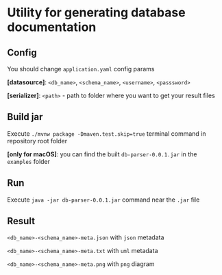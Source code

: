 # Utility for generating database documentation

## Config
You should change `application.yaml` config params
  
**[datasource]**: `<db_name>`, `<schema_name>`, `<username>`, `<passsword>`
  
**[serializer]**: `<path>` - path to folder where you want to get your result files

## Build jar
Execute `./mvnw package -Dmaven.test.skip=true` terminal command in repository root folder
  
  
**[only for macOS]**: you can find the built `db-parser-0.0.1.jar`  in the `examples` folder 

## Run
Execute `java -jar db-parser-0.0.1.jar` command near the `.jar` file

## Result
`<db_name>-<schema_name>-meta.json` with `json` metadata
  
`<db_name>-<schema_name>-meta.txt` with `uml` metadata
  
`<db_name>-<schema_name>-meta.png` with `png` diagram
